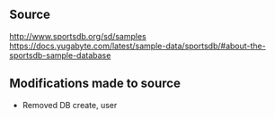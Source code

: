 ## Source
http://www.sportsdb.org/sd/samples
https://docs.yugabyte.com/latest/sample-data/sportsdb/#about-the-sportsdb-sample-database

## Modifications made to source
* Removed DB create, user 


